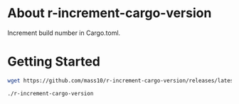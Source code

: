 # About r-increment-cargo-version

Increment build number in Cargo.toml.

# Getting Started

```sh
wget https://github.com/mass10/r-increment-cargo-version/releases/latest/download/r-increment-cargo-version

./r-increment-cargo-version
```
